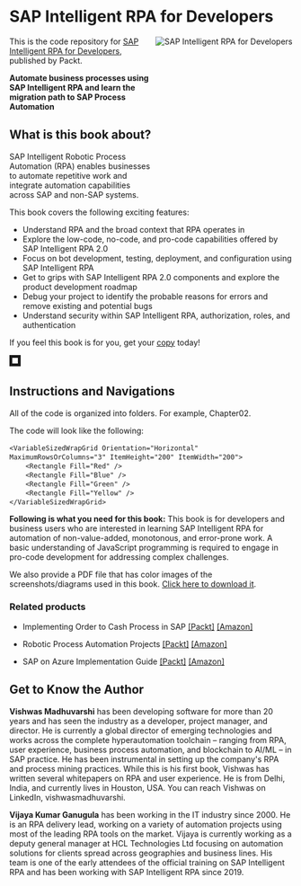 # SAP Intelligent RPA for Developers

<a href="https://www.packtpub.com/product/sap-intelligent-rpa-for-developers/9781801079198?utm_source=github&utm_medium=repository&utm_campaign=9781801079198"><img src="https://static.packt-cdn.com/products/9781801079198/cover/smaller" alt="SAP Intelligent RPA for Developers" height="256px" align="right"></a>

This is the code repository for [SAP Intelligent RPA for Developers](https://www.packtpub.com/product/sap-intelligent-rpa-for-developers/9781801079198?utm_source=github&utm_medium=repository&utm_campaign=9781801079198), published by Packt.

**Automate business processes using SAP Intelligent RPA and learn the migration path to SAP Process Automation**

## What is this book about?
SAP Intelligent Robotic Process Automation (RPA) enables businesses to automate repetitive work and integrate automation capabilities across SAP and non-SAP systems. 

This book covers the following exciting features:
* Understand RPA and the broad context that RPA operates in
* Explore the low-code, no-code, and pro-code capabilities offered by SAP Intelligent RPA 2.0
* Focus on bot development, testing, deployment, and configuration using SAP Intelligent RPA
* Get to grips with SAP Intelligent RPA 2.0 components and explore the product development roadmap
* Debug your project to identify the probable reasons for errors and remove existing and potential bugs
* Understand security within SAP Intelligent RPA, authorization, roles, and authentication

If you feel this book is for you, get your [copy](https://www.amazon.com/dp/1801079196) today!

<a href="https://www.packtpub.com/?utm_source=github&utm_medium=banner&utm_campaign=GitHubBanner"><img src="https://raw.githubusercontent.com/PacktPublishing/GitHub/master/GitHub.png" 
alt="https://www.packtpub.com/" border="5" /></a>

## Instructions and Navigations
All of the code is organized into folders. For example, Chapter02.

The code will look like the following:
```
<VariableSizedWrapGrid Orientation="Horizontal" MaximumRowsOrColumns="3" ItemHeight="200" ItemWidth="200">    
    <Rectangle Fill="Red" />    
    <Rectangle Fill="Blue" />   
    <Rectangle Fill="Green" />    
    <Rectangle Fill="Yellow" />
</VariableSizedWrapGrid>
```

**Following is what you need for this book:**
This book is for developers and business users who are interested in learning SAP Intelligent RPA for automation of non-value-added, monotonous, and error-prone work. A basic understanding of JavaScript programming is required to engage in pro-code development for addressing complex challenges.

We also provide a PDF file that has color images of the screenshots/diagrams used in this book. [Click here to download it](https://static.packt-cdn.com/downloads/9781801079198_ColorImages.pdf).

### Related products
* Implementing Order to Cash Process in SAP
 [[Packt]](https://www.packtpub.com/product/implementing-order-to-cash-process-in-sap/9781801076104?utm_source=github&utm_medium=repository&utm_campaign=9781801076104) [[Amazon]](https://www.amazon.com/dp/1801076103)

* Robotic Process Automation Projects [[Packt]](https://www.packtpub.com/product/robotic-process-automation-projects/9781839217357?utm_source=github&utm_medium=repository&utm_campaign=9781839217357) [[Amazon]](https://www.amazon.com/dp/1839217359)

* SAP on Azure Implementation Guide [[Packt]](https://www.packtpub.com/product/sap-on-azure-implementation-guide/9781838983987?utm_source=github&utm_medium=repository&utm_campaign=9781838983987) [[Amazon]](https://www.amazon.com/dp/1838983988)

## Get to Know the Author
**Vishwas Madhuvarshi**
has been developing software for more than 20 years and has seen the industry as a developer, project manager, and director. He is currently a global director of emerging technologies and works across the complete hyperautomation toolchain – ranging from RPA, user experience, business process automation, and blockchain to AI/ML – in SAP practice. He has been instrumental in setting up the company's RPA and process mining practices. While this is his first book, Vishwas has written several whitepapers on RPA and user experience. He is from Delhi, India, and currently lives in Houston, USA. You can reach Vishwas on LinkedIn, vishwasmadhuvarshi.

**Vijaya Kumar Ganugula**
 has been working in the IT industry since 2000. He is an RPA delivery lead, working on a variety of automation projects using most of the leading RPA tools on the market. Vijaya is currently working as a deputy general manager at HCL Technologies Ltd focusing on automation solutions for clients spread across geographies and business lines. His team is one of the early attendees of the official training on SAP Intelligent RPA and has been working with SAP Intelligent RPA since 2019.
